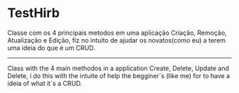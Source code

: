 # TestHirb

Classe com os 4 principais metodos em uma aplicação Criação, Remoção, Atualização e Edição, fiz no intuito de ajudar os novatos(como eu) a terem uma ideia do que é um CRUD.

-----------------------------------------------------------------------------------------------------------------------------

Class with the 4 main methodos in a application Create, Delete, Update and Delete, i do this with the intuite of help the begginer´s (like me) for to have a ideia of what it´s a CRUD.
